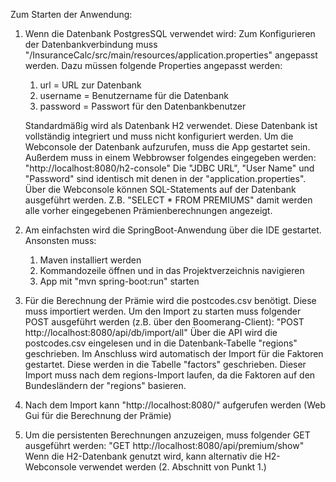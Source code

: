 Zum Starten der Anwendung:

1. Wenn die Datenbank PostgresSQL verwendet wird:
   Zum Konfigurieren der Datenbankverbindung muss "/InsuranceCalc/src/main/resources/application.properties" angepasst werden. 
   Dazu müssen folgende Properties angepasst werden:
     1. url = URL zur Datenbank
     2. username = Benutzername für die Datenbank
     3. password = Passwort für den Datenbankbenutzer
  
   Standardmäßig wird als Datenbank H2 verwendet. Diese Datenbank ist vollständig integriert und muss nicht konfiguriert werden.
   Um die Webconsole der Datenbank aufzurufen, muss die App gestartet sein. Außerdem muss in einem Webbrowser folgendes eingegeben werden:
   "http://localhost:8080/h2-console"
   Die "JDBC URL", "User Name" und "Password" sind identisch mit denen in der "application.properties".
   Über die Webconsole können SQL-Statements auf der Datenbank ausgeführt werden.
   Z.B. "SELECT * FROM PREMIUMS" damit werden alle vorher eingegebenen Prämienberechnungen angezeigt.

2. Am einfachsten wird die SpringBoot-Anwendung über die IDE gestartet. Ansonsten muss:
     1. Maven installiert werden
     2. Kommandozeile öffnen und in das Projektverzeichnis navigieren
     3. App mit "mvn spring-boot:run" starten
   
3. Für die Berechnung der Prämie wird die postcodes.csv benötigt. Diese muss importiert werden.
   Um den Import zu starten muss folgender POST ausgeführt werden (z.B. über den Boomerang-Client):
   "POST http://localhost:8080/api/db/import/all"
   Über die API wird die postcodes.csv eingelesen und in die Datenbank-Tabelle "regions" geschrieben.
   Im Anschluss wird automatisch der Import für die Faktoren gestartet. Diese werden in die Tabelle "factors" geschrieben.
   Dieser Import muss nach dem regions-Import laufen, da die Faktoren auf den Bundesländern der "regions" basieren.

4. Nach dem Import kann "http://localhost:8080/" aufgerufen werden (Web Gui für die Berechnung der Prämie)

5. Um die persistenten Berechnungen anzuzeigen, muss folgender GET ausgeführt werden:
   "GET http://localhost:8080/api/premium/show"
   Wenn die H2-Datenbank genutzt wird, kann alternativ die H2-Webconsole verwendet werden (2. Abschnitt von Punkt 1.)

